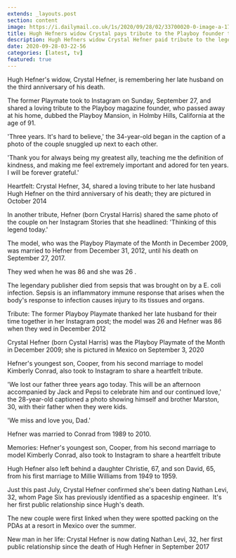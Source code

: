 ```yaml
---
extends: _layouts.post
section: content
image: https://i.dailymail.co.uk/1s/2020/09/28/02/33700020-0-image-a-17_1601256692891.jpg 
title: Hugh Hefners widow Crystal pays tribute to the Playboy founder three years after his death 
description: Hugh Hefners widow Crystal Hefner paid tribute to the legendary Playboy founder three years after his death I will be forever grateful, she wrote in an Instagram post. 
date: 2020-09-28-03-22-56 
categories: [latest, tv] 
featured: true 
--- 
```

Hugh Hefner's widow, Crystal Hefner, is remembering her late husband on the third anniversary of his death.

The former Playmate took to Instagram on Sunday, September 27, and shared a loving tribute to the Playboy magazine founder, who passed away at his home, dubbed the Playboy Mansion, in Holmby Hills, California at the age of 91. 

'Three years. It's hard to believe,' the 34-year-old began in the caption of a photo of the couple snuggled up next to each other.

'Thank you for always being my greatest ally, teaching me the definition of kindness, and making me feel extremely important and adored for ten years. I will be forever grateful.'

Heartfelt: Crystal Hefner, 34, shared a loving tribute to her late husband Hugh Hefner on the third anniversary of his death; they are pictured in October 2014

In another tribute, Hefner (born Crystal Harris) shared the same photo of the couple on her Instagram Stories that she headlined: 'Thinking of this legend today.'

The model, who was the Playboy Playmate of the Month in December 2009, was married to Hefner from December 31, 2012, until his death on September 27, 2017.

They wed when he was 86 and she was 26 .

The legendary publisher died from sepsis that was brought on by a E. coli infection. Sepsis is an inflammatory immune response that arises when the body's response to infection causes injury to its tissues and organs.

Tribute: The former Playboy Playmate thanked her late husband for their time together in her Instagram post; the model was 26 and Hefner was 86 when they wed in December 2012

Crystal Hefner (born Cystal Harris) was the Playboy Playmate of the Month in December 2009; she is pictured in Mexico on September 3, 2020

Hefner's youngest son, Cooper, from his second marriage to model Kimberly Conrad, also took to Instagram to share a heartfelt tribute. 

'We lost our father three years ago today. This will be an afternoon accompanied by Jack and Pepsi to celebrate him and our continued love,' the 28-year-old captioned a photo showing himself and brother Marston, 30, with their father when they were kids.

'We miss and love you, Dad.' 

Hefner was married to Conrad from 1989 to 2010. 

Memories: Hefner's youngest son, Cooper, from his second marriage to model Kimberly Conrad, also took to Instagram to share a heartfelt tribute

Hugh Hefner also left behind a daughter Christie, 67, and son David, 65, from his first marriage to Millie Williams from 1949 to 1959. 

Just this past July, Crystal Hefner confirmed she's been dating Nathan Levi, 32, whom Page Six has previously identified as a spaceship engineer.  It's her first public relationship since Hugh's death.

The new couple were first linked when they were spotted packing on the PDAs at a resort in Mexico over the summer.    

New man in her life: Crystal Hefner is now dating Nathan Levi, 32, her first public relationship since the death of Hugh Hefner in September 2017

